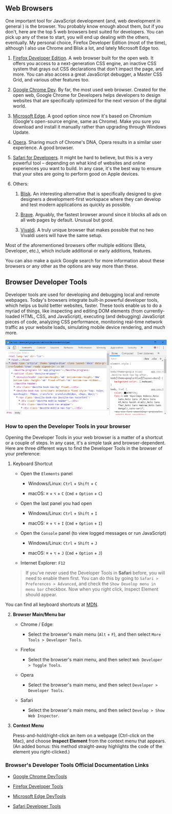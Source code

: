## Web Browsers

One important tool for JavaScript development (and, web development in general ) is the browser. You probably know enough about them, but if you don't, here are the top 5 web browsers best suited for developers. You can pick up any of these to start, you will end up dealing with the others, eventually. My personal choice, Firefox Developer Edition (most of the time), although I also use Chrome and Blisk a lot, and lately Microsoft Edge too.

1. [Firefox Developer Edition](https://www.mozilla.org/en-US/firefox/developer/). A web browser built for the open web. It offers you access to a next-generation CSS engine, an inactive CSS system that grays out CSS declarations that don’t impact the page, and more. You can also access a great JavaScript debugger, a Master CSS Grid, and various other features too.

2. [Google Chrome Dev](https://www.google.com/chrome/dev/). By far, the most used web browser. Created for the open web, Google Chrome for Developers helps developers to design websites that are specifically optimized for the next version of the digital world.

3. [Microsoft Edge](https://www.microsoft.com/en-us/edge). A good option since now it's based on Chromium (Google's open-source engine, same as Chrome). Make you sure you download and install it manually rather than upgrading through Windows Update.

4. [Opera](https://www.opera.com/). Sharing much of Chrome's DNA, Opera results in a similar user experience. A good browser.

5. [Safari for Developers](https://developer.apple.com/safari/). It might be hard to believe, but this is a very powerful tool – depending on what kind of websites and online experiences you want to build. In any case, it's the best way to ensure that your sites are going to perform good on Apple devices.

6. Others: 

    1. [Blisk](https://blisk.io/). An interesting alternative that is specifically designed to give designers a development-first workspace where they can develop and test modern applications as quickly as possible.

    2. [Brave](https://brave.com/). Arguably, the fastest browser around since it blocks all ads on all web pages by default. Unusual but good.

    3. [Vivaldi](https://vivaldi.com/). A truly unique browser that makes possible that no two Vivaldi users will have the same setup.

Most of the aforementioned browsers offer multiple editions (Beta, Developer, etc.), which include additional or early additions, features.

You can also make a quick Google search for more information about these browsers or any other as the options are way more than these.

## Browser Developer Tools

Developer tools are used for developing and debugging local and remote webpages. Today's browsers integrate built-in powerful developer tools, which helps us build better websites, faster. These tools enable us to do a myriad of things, like inspecting and editing DOM elements (from currently-loaded HTML, CSS, and JavaScript), executing (and debugging) JavaScript pieces of code, analyzing CSS performance, monitoring real-time network traffic as your website loads, simulating mobile device rendering, and much more.

![Chrome's Developer Tools window](./images/chrome-devtools.png)

### How to open the Developer Tools in your browser

Opening the Developer Tools in your web browser is a matter of a shortcut or a couple of steps. In any case, it's a simple task and browser-dependent. Here are three different ways to find the Developer Tools in the browser of your preference:

1. Keyboard Shortcut

    - Open the `Elements` panel
        - Windows/Linux: `Ctrl` + `Shift` +  `C`

        - macOS: `⌘` + `⌥` +  `C`  (`Cmd` + `Option` +  `C`)

    - Open the last panel you had open
        - Windows/Linux: `Ctrl` + `Shift` +  `I`

        - macOS: `⌘` + `⌥` +  `I`  (`Cmd` + `Option` +  `I`)

    - Open the `Console` panel (to view logged messages or run JavaScript)
        - Windows/Linux: `Ctrl` + `Shift` +  `J`

        - macOS: `⌘` + `⌥` +  `J`  (`Cmd` + `Option` +  `J`)

    - Internet Explorer: `F12`

    > If you’ve never used the Developer Tools in **Safari** before, you will need to enable them first. You can do this by going to `Safari > Preferences > Advanced`, and check the `Show Develop menu in menu bar` checkbox. Now when you right click, Inspect Element should appear.

You can find all keyboard shortcuts at [MDN](https://developer.mozilla.org/en-US/docs/Tools/Keyboard_shortcuts).

2. **Browser Main/Menu bar**
    - Chrome / Edge:
        - Select the browser's main menu (`Alt` + `F`), and then select `More Tools > Developer Tools`.

    - Firefox
        - Select the browser's main menu, and then select `Web Developer > Toggle Tools`.

    - Opera
        - Select the browser's main menu, and then select `Developer > Developer Tools`.

    - Safari
        - Select the browser's main menu, and then select `Develop > Show Web Inspector`.

3. **Context Menu**

    Press-and-hold/right-click an item on a webpage (Ctrl-click on the Mac), and choose **Inspect Element** from the context menu that appears. (An added bonus: this method straight-away highlights the code of the element you right-clicked.)

### Browser's Developer Tools Official Documentation Links

- [Google Chrome DevTools](https://developers.google.com/web/tools/chrome-devtools)

- [Firefox Developer Tools](https://developer.mozilla.org/en-US/docs/Tools)

- [Microsoft Edge DevTools](https://docs.microsoft.com/en-us/microsoft-edge/devtools-guide-chromium/open)

- [Safari Developer Tools](https://developer.apple.com/safari/tools/)


